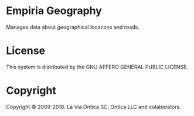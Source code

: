 ﻿# Empiria Geography

Manages data about geographical locations and roads.
# License

This system is distributed by the GNU AFFERO GENERAL PUBLIC LICENSE.

# Copyright

Copyright © 2009-2018. La Vía Óntica SC, Ontica LLC and colaborators.
